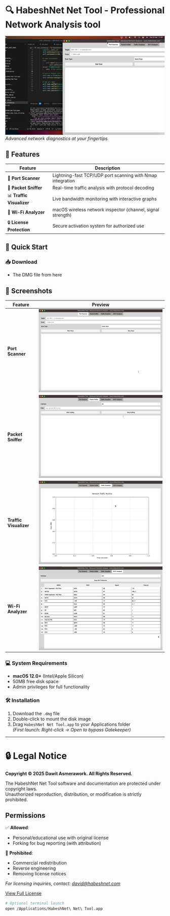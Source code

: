 # 🔍 HabeshNet Net Tool - Professional Network Analysis tool

![App Screenshot](screensh.png)  
*Advanced network diagnostics at your fingertips*


## 🌟 Features
| Feature | Description |
|---------|-------------|
| 🎯 **Port Scanner** | Lightning-fast TCP/UDP port scanning with Nmap integration |
| 📡 **Packet Sniffer** | Real-time traffic analysis with protocol decoding |
| 📊 **Traffic Visualizer** | Live bandwidth monitoring with interactive graphs |
| 📶 **Wi-Fi Analyzer** | macOS wireless network inspector (channel, signal strength) |
| 🔒 **License Protection** | Secure activation system for authorized use |

## 🚀 Quick Start

### 📥 Download
- The DMG file from here

## 📸 Screenshots
| Feature | Preview |
|---------|---------|
| **Port Scanner** | ![Port Scanner](port%20scanner.png) |
| **Packet Sniffer** | ![Packet Sniffer](Packet%20Sniffer.png) |
| **Traffic Visualizer** | ![Traffic](Traffic%20Visualizer.png) |
| **Wi-Fi Analyzer** | ![Wi-Fi](Wi-Fi%20Analyzer.png) |

### 💻 System Requirements
- **macOS 12.0+** (Intel/Apple Silicon)
- 50MB free disk space
- Admin privileges for full functionality

### 🛠️ Installation
1. Download the `.dmg` file
2. Double-click to mount the disk image
3. Drag `HabeshNet Net Tool.app` to your Applications folder  
   *(First launch: Right-click → Open to bypass Gatekeeper)*

---
# 🔒 Legal Notice

**Copyright © 2025 Dawit Asmerawork. All Rights Reserved.**

The HabeshNet Net Tool software and documentation are protected under copyright laws.  
Unauthorized reproduction, distribution, or modification is strictly prohibited.

## Permissions
✅ **Allowed**:  
- Personal/educational use with original license  
- Forking for bug reporting (with attribution)  

🚫 **Prohibited**:  
- Commercial redistribution  
- Reverse engineering  
- Removing license notices  

*For licensing inquiries, contact: [david@habeshnet.com](mailto:david@habeshnet.com)*  

[View Full License](LICENSE.txt)

```bash
# Optional terminal launch
open /Applications/HabeshNet\ Net\ Tool.app

